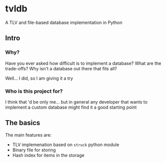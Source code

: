 # tvldb

A TLV and file-based database implementation in Python

## Intro
### Why?

Have you ever asked how difficult is to implement a database? 
What are the trade-offs? Why isn't a database out there that fits all?

Well... I did, so I am giving it a try

### Who is this project for?

I think that 'd be only me... but in general any developer that wants to 
implement a custom database might find it a good starting point

## The basics

The main features are:

- TLV implemenation based on `struck` python module
- Binary file for storing
- Hash index for items in the storage
